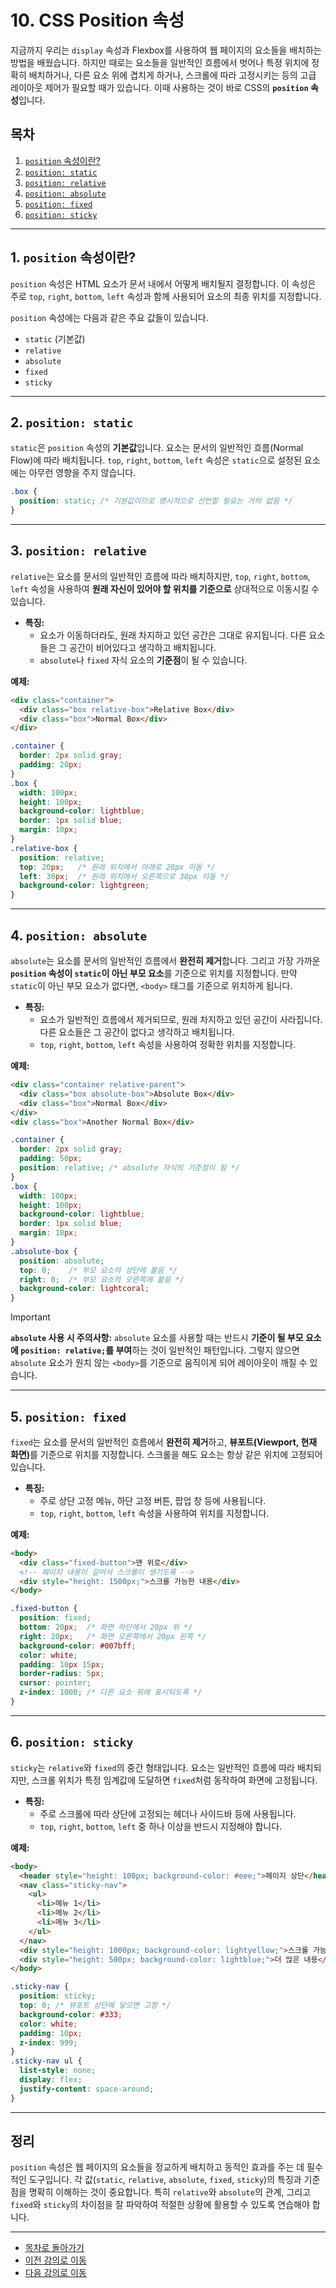 # 10. CSS Position 속성

지금까지 우리는 `display` 속성과 Flexbox를 사용하여 웹 페이지의 요소들을 배치하는 방법을 배웠습니다. 하지만 때로는 요소들을 일반적인 흐름에서 벗어나 특정 위치에 정확히 배치하거나, 다른 요소 위에 겹치게 하거나, 스크롤에 따라 고정시키는 등의 고급 레이아웃 제어가 필요할 때가 있습니다. 이때 사용하는 것이 바로 CSS의 **`position` 속성**입니다.

## 목차

1. [`position` 속성이란?](#1-position-속성이란)
2. [`position: static`](#2-position-static)
3. [`position: relative`](#3-position-relative)
4. [`position: absolute`](#4-position-absolute)
5. [`position: fixed`](#5-position-fixed)
6. [`position: sticky`](#6-position-sticky)

---

## 1. `position` 속성이란?

`position` 속성은 HTML 요소가 문서 내에서 어떻게 배치될지 결정합니다. 이 속성은 주로 `top`, `right`, `bottom`, `left` 속성과 함께 사용되어 요소의 최종 위치를 지정합니다.

`position` 속성에는 다음과 같은 주요 값들이 있습니다.

*   `static` (기본값)
*   `relative`
*   `absolute`
*   `fixed`
*   `sticky`

---

## 2. `position: static`

`static`은 `position` 속성의 **기본값**입니다. 요소는 문서의 일반적인 흐름(Normal Flow)에 따라 배치됩니다. `top`, `right`, `bottom`, `left` 속성은 `static`으로 설정된 요소에는 아무런 영향을 주지 않습니다.

```css
.box {
  position: static; /* 기본값이므로 명시적으로 선언할 필요는 거의 없음 */
}
```

---

## 3. `position: relative`

`relative`는 요소를 문서의 일반적인 흐름에 따라 배치하지만, `top`, `right`, `bottom`, `left` 속성을 사용하여 **원래 자신이 있어야 할 위치를 기준으로** 상대적으로 이동시킬 수 있습니다.

-   **특징:**
    -   요소가 이동하더라도, 원래 차지하고 있던 공간은 그대로 유지됩니다. 다른 요소들은 그 공간이 비어있다고 생각하고 배치됩니다.
    -   `absolute`나 `fixed` 자식 요소의 **기준점**이 될 수 있습니다.

**예제:**

```html
<div class="container">
  <div class="box relative-box">Relative Box</div>
  <div class="box">Normal Box</div>
</div>
```

```css
.container {
  border: 2px solid gray;
  padding: 20px;
}
.box {
  width: 100px;
  height: 100px;
  background-color: lightblue;
  border: 1px solid blue;
  margin: 10px;
}
.relative-box {
  position: relative;
  top: 20px;   /* 원래 위치에서 아래로 20px 이동 */
  left: 30px;  /* 원래 위치에서 오른쪽으로 30px 이동 */
  background-color: lightgreen;
}
```

---

## 4. `position: absolute`

`absolute`는 요소를 문서의 일반적인 흐름에서 **완전히 제거**합니다. 그리고 가장 가까운 **`position` 속성이 `static`이 아닌 부모 요소**를 기준으로 위치를 지정합니다. 만약 `static`이 아닌 부모 요소가 없다면, `<body>` 태그를 기준으로 위치하게 됩니다.

-   **특징:**
    -   요소가 일반적인 흐름에서 제거되므로, 원래 차지하고 있던 공간이 사라집니다. 다른 요소들은 그 공간이 없다고 생각하고 배치됩니다.
    -   `top`, `right`, `bottom`, `left` 속성을 사용하여 정확한 위치를 지정합니다.

**예제:**

```html
<div class="container relative-parent">
  <div class="box absolute-box">Absolute Box</div>
  <div class="box">Normal Box</div>
</div>
<div class="box">Another Normal Box</div>
```

```css
.container {
  border: 2px solid gray;
  padding: 50px;
  position: relative; /* absolute 자식의 기준점이 됨 */
}
.box {
  width: 100px;
  height: 100px;
  background-color: lightblue;
  border: 1px solid blue;
  margin: 10px;
}
.absolute-box {
  position: absolute;
  top: 0;    /* 부모 요소의 상단에 붙음 */
  right: 0;  /* 부모 요소의 오른쪽에 붙음 */
  background-color: lightcoral;
}
```

> [!IMPORTANT]
> **`absolute` 사용 시 주의사항:**
> `absolute` 요소를 사용할 때는 반드시 **기준이 될 부모 요소에 `position: relative;`를 부여**하는 것이 일반적인 패턴입니다. 그렇지 않으면 `absolute` 요소가 원치 않는 `<body>`를 기준으로 움직이게 되어 레이아웃이 깨질 수 있습니다.

---

## 5. `position: fixed`

`fixed`는 요소를 문서의 일반적인 흐름에서 **완전히 제거**하고, <strong>뷰포트(Viewport, 현재 화면)</strong>를 기준으로 위치를 지정합니다. 스크롤을 해도 요소는 항상 같은 위치에 고정되어 있습니다.

-   **특징:**
    -   주로 상단 고정 메뉴, 하단 고정 버튼, 팝업 창 등에 사용됩니다.
    -   `top`, `right`, `bottom`, `left` 속성을 사용하여 위치를 지정합니다.

**예제:**

```html
<body>
  <div class="fixed-button">맨 위로</div>
  <!-- 페이지 내용이 길어서 스크롤이 생기도록 -->
  <div style="height: 1500px;">스크롤 가능한 내용</div>
</body>
```

```css
.fixed-button {
  position: fixed;
  bottom: 20px;  /* 화면 하단에서 20px 위 */
  right: 20px;   /* 화면 오른쪽에서 20px 왼쪽 */
  background-color: #007bff;
  color: white;
  padding: 10px 15px;
  border-radius: 5px;
  cursor: pointer;
  z-index: 1000; /* 다른 요소 위에 표시되도록 */
}
```

---

## 6. `position: sticky`

`sticky`는 `relative`와 `fixed`의 중간 형태입니다. 요소는 일반적인 흐름에 따라 배치되지만, 스크롤 위치가 특정 임계값에 도달하면 `fixed`처럼 동작하여 화면에 고정됩니다.

-   **특징:**
    -   주로 스크롤에 따라 상단에 고정되는 헤더나 사이드바 등에 사용됩니다.
    -   `top`, `right`, `bottom`, `left` 중 하나 이상을 반드시 지정해야 합니다.

**예제:**

```html
<body>
  <header style="height: 100px; background-color: #eee;">페이지 상단</header>
  <nav class="sticky-nav">
    <ul>
      <li>메뉴 1</li>
      <li>메뉴 2</li>
      <li>메뉴 3</li>
    </ul>
  </nav>
  <div style="height: 1000px; background-color: lightyellow;">스크롤 가능한 내용</div>
  <div style="height: 500px; background-color: lightblue;">더 많은 내용</div>
</body>
```

```css
.sticky-nav {
  position: sticky;
  top: 0; /* 뷰포트 상단에 닿으면 고정 */
  background-color: #333;
  color: white;
  padding: 10px;
  z-index: 999;
}
.sticky-nav ul {
  list-style: none;
  display: flex;
  justify-content: space-around;
}
```

---

## 정리

`position` 속성은 웹 페이지의 요소들을 정교하게 배치하고 동적인 효과를 주는 데 필수적인 도구입니다. 각 값(`static`, `relative`, `absolute`, `fixed`, `sticky`)의 특징과 기준점을 명확히 이해하는 것이 중요합니다. 특히 `relative`와 `absolute`의 관계, 그리고 `fixed`와 `sticky`의 차이점을 잘 파악하여 적절한 상황에 활용할 수 있도록 연습해야 합니다.

---
- [목차로 돌아가기](README.md)
- [이전 강의로 이동](09-Layout-with-Flexbox.md)
- [다음 강의로 이동](11-CSS-Specificity-and-Inheritance.md)
